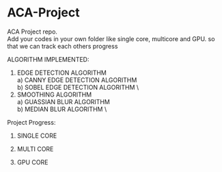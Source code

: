 # ACA-Project
ACA Project repo. \
Add your codes in your own folder like single core, multicore and GPU. 
so that we can track each others progress


ALGORITHM IMPLEMENTED:
1) EDGE DETECTION ALGORITHM \
    a) CANNY EDGE DETECTION ALGORITHM \
    b) SOBEL EDGE DETECTION ALGORITHM \
2) SMOOTHING ALGORITHM \
    a) GUASSIAN BLUR ALGORITHM \
    b) MEDIAN BLUR ALGORITHM \


Project Progress:

1) SINGLE CORE



2) MULTI CORE



3) GPU CORE

